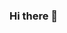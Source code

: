### Hi there 👋

<!--
**TiagoMiqueiasMG/TiagoMiqueiasMG** is a ✨ _special_ ✨ repository because its `README.md` (this file) appears on your GitHub profile.


- 🔭 I’m currently working on Front-end: HTML, CSS, Javascript and Three.js
- 🌱 I’m currently learning Back-end: SQL.
- 😁 Contact me: tiagomiqueiasrodrigues@gmail.com

